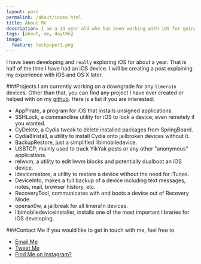 ```yaml
---
layout: post
permalink: /about/index.html
title: About Me
description: I am a 14 year old who has been working with iOS for going on 2 years now. I spend a lot of my time writing programs that pop into my mind and exploiting iOS. I do most of my work on OS X.
tags: [about, me, dayt0n]
image:
  feature: techpaper1.png
---
```


I have been developing and `really` exploring iOS for about a year. That is half of the time I have had an iOS device. I will be creating a post explaining my experience with iOS and OS X later.

###Projects
I am currently working on a downgrade for any `limera1n` devices. Other than that, you can find any project I have ever created or helped with on my [github](http://github.com/dayt0n). Here is a list if you are interested: 

* AppPirate, a program for iOS that installs unsigned applications.
* SSHLock, a commandline utility for iOS to lock a device; even remotely if you wanted.
* CyDelete, a Cydia tweak to delete installed packages from SpringBoard.
* Cydia8Install, a utility to install Cydia onto jailbroken devices without it.
* BackupRestore, just a simplified libimobiledevice.
* USBTCP, mainly used to track YikYak posts or any other "anonymous" applications.
* relwvm, a utility to edit lwvm blocks and potentially dualboot an iOS device.
* idevicerestore, a utility to restore a device without the need for iTunes.
* DeviceInfo, makes a full backup of a device including text messages, notes, mail, browser history, etc.
* RecoveryTool, communicates with and boots a device out of Recovery Mode.
* opensn0w, a jailbreak for all limera1n devices.
* libimobiledeviceinstaller, installs one of the most important libraries for iOS developing.

###Contact Me
If you would like to get in touch with me, feel free to 

* [Email Me](mailto:daytr0n@webbschool.com)
* [Tweet Me](https://twitter.com/daytonhasty)
* [Find Me on Instagram?](http://instagram.com/daytonhasty)
